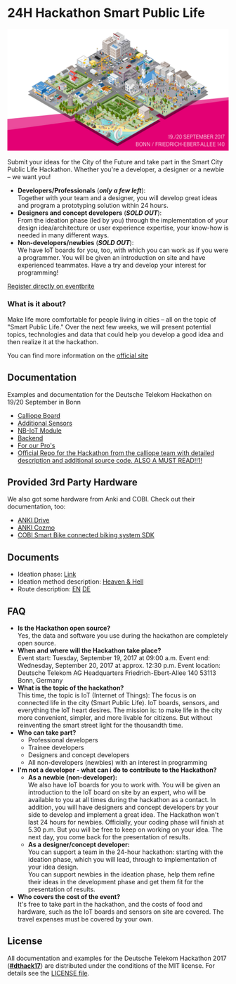 # 24H Hackathon Smart Public Life

![24H Hackathon Smart Public Life](assets/hackathon_banner.jpg)

Submit your ideas for the City of the Future and take part in the Smart City Public Life Hackathon. Whether you're a developer, a designer or a newbie – we want you!

* **Developers/Professionals** (***only a few left***):  
  Together with your team and a designer, you will develop great ideas and program a prototyping solution within 24 hours.
* **Designers and concept developers** (***SOLD OUT***):  
  From the ideation phase (led by you) through the implementation of your design idea/architecture or user experience expertise, your know-how is needed in many different ways.
* **Non-developers/newbies** (***SOLD OUT***):  
  We have IoT boards for you, too, with which you can work as if you were a programmer. You will be given an introduction on site and have experienced teammates. Have a try and develop your interest for programming!

[Register directly on eventbrite](https://www.eventbrite.de/e/hackathon-smart-public-life-by-deutsche-telekom-tickets-35258968524)

### What is it about?
Make life more comfortable for people living in cities – all on the topic of "Smart Public Life." Over the next few weeks, we will present potential topics, technologies and data that could help you develop a good idea and then realize it at the hackathon.

You can find more information on the [official site](https://www.telekom.com/en/company/public-life-hackathon)

## Documentation
Examples and documentation for the Deutsche Telekom Hackathon on 19/20 September in Bonn

* [Calliope Board](documentation/calliope.md)
* [Additional Sensors](documentation/sensors.md)
* [NB-IoT Module](documentation/nb-iot.md)
* [Backend](documentation/backend.md)
* [For our Pro's](documentation/install_yotta.md)
* [Official Repo for the Hackathon from the calliope team with detailed description and additional source code. ALSO A MUST READ!!1!](https://github.com/ubirch/telekom-nbiot-hackathon-2017)

## Provided 3rd Party Hardware
We also got some hardware from Anki and COBI. Check out their documentation, too:
* [ANKI Drive](https://github.com/anki/drive-sdk)
* [ANKI Cozmo](http://cozmosdk.anki.com/docs)
* [COBI Smart Bike connected biking system SDK](documentation/cobi.md)

## Documents

* Ideation phase: [Link](documentation/documents/Ideation.pdf)
* Ideation method description: [Heaven & Hell](documentation/documents/HeavenandHell_A4_EN.PDF)
* Route description: [EN](documentation/documents/Anfahrt_SZexe_Bonn_en.pdf) [DE](documentation/documents/Anfahrt_SZex_Bonn_de.pdf)

## FAQ
* **Is the Hackathon open source?**  
  Yes, the data and software you use during the hackathon are completely open source.  
* **When and where will the Hackathon take place?**  
  Event start: Tuesday, September 19, 2017 at 09:00 a.m.
  Event end: Wednesday, September 20, 2017 at approx. 12:30 p.m.
  Event location:
  Deutsche Telekom AG Headquarters
  Friedrich-Ebert-Allee 140
  53113 Bonn, Germany
* **What is the topic of the hackathon?**  
  This time, the topic is IoT (Internet of Things): The focus is on connected life in the city (Smart Public Life). IoT boards, sensors, and everything the IoT heart desires. The mission is: to make life in the city more convenient, simpler, and more livable for citizens. But without reinventing the smart street light for the thousandth time.
* **Who can take part?**
  * Professional developers
  * Trainee developers
  * Designers and concept developers
  * All non-developers (newbies) with an interest in programming
* **I'm not a developer - what can i do to contribute to the Hackathon?**
  * **As a newbie (non-developer):**  
  We also have IoT boards for you to work with. You will be given an introduction to the IoT board on site by an expert, who will be available to you at all times during the hackathon as a contact. In addition, you will have designers and concept developers by your side to develop and implement a great idea. The Hackathon won't last 24 hours for newbies. Officially, your coding phase will finish at 5.30 p.m. But you will be free to keep on working on your idea. The next day, you come back for the presentation of results.
  * **As a designer/concept developer:**  
  You can support a team in the 24-hour hackathon: starting with the ideation phase, which you will lead, through to implementation of your idea design.  
  You can support newbies in the ideation phase, help them refine their ideas in the development phase and get them fit for the presentation of results.
* **Who covers the cost of the event?**  
  It's free to take part in the hackathon, and the costs of food and hardware, such as the IoT boards and sensors on site are covered. The travel expenses must be covered by your own.


## License
All documentation and examples for the Deutsche Telekom Hackathon 2017 ([**#dthack17**](https://twitter.com/hashtag/dthack17)) are distributed under the conditions of the MIT license. For details see the [LICENSE file](LICENSE).
